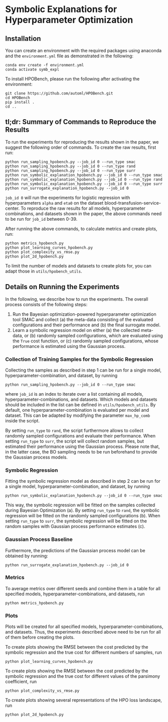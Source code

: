 # Symbolic Explanations for Hyperparameter Optimization


## Installation

You can create an environment with the required packages using anaconda and the `environment.yml` 
file as demonstrated in the following:

```
conda env create -f environment.yml
conda activate symb_expl
```

To install HPOBench, please run the following after activating the environment:
```
git clone https://github.com/automl/HPOBench.git
cd HPOBench 
pip install .
cd ..
```


## tl;dr: Summary of Commands to Reproduce the Results

To run the experiments for reproducing the results shown in the paper, we suggest the following
order of commands. To create the raw results, first run:
```
python run_sampling_hpobench.py --job_id 0 --run_type smac
python run_sampling_hpobench.py --job_id 0 --run_type rand
python run_sampling_hpobench.py --job_id 0 --run_type surr
python run_symbolic_explanation_hpobench.py --job_id 0 --run_type smac
python run_symbolic_explanation_hpobench.py --job_id 0 --run_type rand
python run_symbolic_explanation_hpobench.py --job_id 0 --run_type surr
python run_surrogate_explanation_hpobench.py --job_id 0
```

`job_id 0` will run the experiments for logistic regression with hyperparameters `alpha` and `eta0` on the 
dataset blood-transfusion-service-center. To reproduce the raw results for all models, hyperparameter 
combinations, and datasets shown in the paper, the above commands need to be run for `job_id` between 0-39.

After running the above commands, to calculate metrics and create plots, run:
```
python metrics_hpobench.py
python plot_learning_curves_hpobench.py
python plot_complexity_vs_rmse.py
python plot_2d_hpobench.py
```

To limit the number of models and datasets to create plots for, you can adapt those in `utils/hpobench_utils`.

## Details on Running the Experiments

In the following, we describe how to run the experiments. The overall process consists of the following steps: 
1. Run the Bayesian optimization-powered hyperparameter optimization tool SMAC and collect (a) the meta-data consisting of the evaluated configurations
and their performance and (b) the final surrogate model.
2. Learn a symbolic regression model on either (a) the collected meta-data, or (b) randomly sampled
configurations, which are evaluated using the `True` cost function, or (c) randomly sampled
configurations, whose performance is estimated using the Gaussian process.

### Collection of Training Samples for the Symbolic Regression

Collecting the samples as described in step 1 can be run for a single model, hyperparameter-combination, and dataset, 
by running

```
python run_sampling_hpobench.py --job_id 0 --run_type smac
```

where `job_id` is an index to iterate over a list containing all models, hyperparameter-combinations, and datasets.
Which models and datasets should be included in the list can be defined in `utils/hpobench_utils`. 
By default, one hyperparameter-combination is evaluated per model and dataset. This can be adapted by modifying the 
parameter `max_hp_comb` inside the script.

By setting `run_type` to `rand`, the script furthermore allows to collect randomly sampled configurations and evaluate 
their performance. When setting `run_type` to `surr`, the script will collect random samples, but estimated their 
performance using the Gaussian process. Please  note that, in the latter case, the BO sampling needs to be run 
beforehand to provide the Gaussian process models.

### Symbolic Regression

Fitting the symbolic regression model as described in step 2 can be run for a single model, hyperparameter-combination, 
and dataset, by running

```
python run_symbolic_explanation_hpobench.py --job_id 0 --run_type smac
```

This way, the symbolic regression will be fitted on the samples collected during Bayesian Optimization (a).
By setting `run_type` to `rand`, the symbolic regression will be fitted on the randomly 
sampled configurations (b). When setting `run_type` to `surr`, the symbolic regression
will be fitted on the random samples with Gaussian process performance estimates (c). 

### Gaussian Process Baseline

Furthermore, the predictions of the Gaussian process model can be obtained by running:

```
python run_surrogate_explanation_hpobench.py --job_id 0
```

### Metrics

To average metrics over different seeds and combine them in a table for all specified models, 
hyperparameter-combinations, and datasets, run
```
python metrics_hpobench.py
```

### Plots

Plots will be created for all specified models, hyperparameter-combinations, and datasets. Thus, the experiments
described above need to be run for all of them before creating the plots.

To create plots showing the RMSE between the cost predicted by the symbolic regression and the true cost for
different numbers of samples, run
```
python plot_learning_curves_hpobench.py
```

To create plots showing the RMSE between the cost predicted by the symbolic regression and the true cost for different
values of the parsimony coefficient, run
```
python plot_complexity_vs_rmse.py
```

To create plots showing several representations of the HPO loss landscape, run
```
python plot_2d_hpobench.py
```
